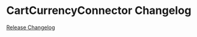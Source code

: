# CartCurrencyConnector Changelog

[Release Changelog](https://github.com/spryker/CartCurrencyConnector/releases)
